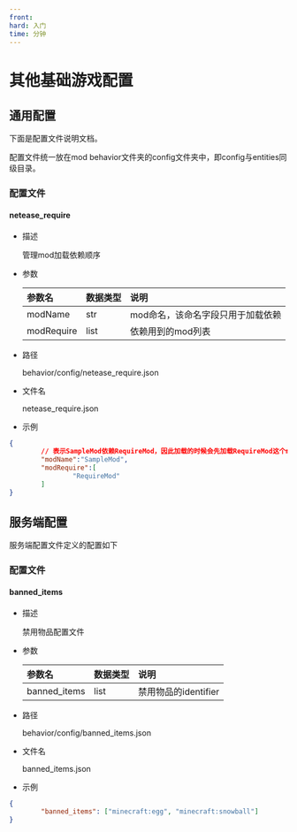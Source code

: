 ```yaml
---
front: 
hard: 入门
time: 分钟
---
```


# <span id="其他基础游戏配置"></span>其他基础游戏配置

<span id="通用配置"></span>
## 通用配置

下面是配置文件说明文档。

配置文件统一放在mod behavior文件夹的config文件夹中，即config与entities同级目录。

<span id="配置文件"></span>
### 配置文件

<span id="netease_require"></span>
#### netease_require

- 描述

    管理mod加载依赖顺序

- 参数

    | 参数名 | 数据类型 | 说明 |
    | :--- | :--- | :--- |
    | modName | str | mod命名，该命名字段只用于加载依赖 |
    | modRequire | list | 依赖用到的mod列表 |

- 路径

    behavior/config/netease_require.json

- 文件名

    netease_require.json

- 示例

```json
{
        // 表示SampleMod依赖RequireMod，因此加载的时候会先加载RequireMod这个mod
        "modName":"SampleMod",
        "modRequire":[
                "RequireMod"
        ]
}
```

<span id="服务端配置"></span>
## 服务端配置

服务端配置文件定义的配置如下

<span id="配置文件"></span>
### 配置文件

<span id="banned_items"></span>
#### banned_items

- 描述

    禁用物品配置文件

- 参数

    | 参数名 | 数据类型 | 说明 |
    | :--- | :--- | :--- |
    | banned_items | list | 禁用物品的identifier |

- 路径

    behavior/config/banned_items.json

- 文件名

    banned_items.json

- 示例

```json
{
        "banned_items": ["minecraft:egg", "minecraft:snowball"]
}
```

